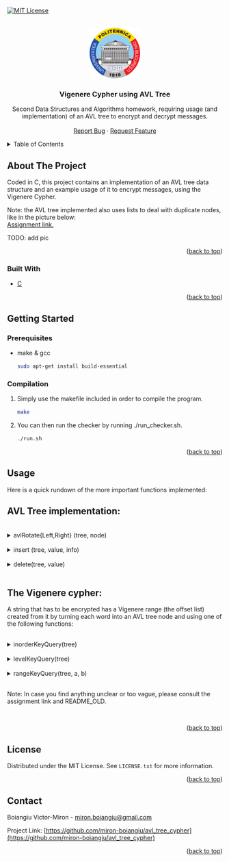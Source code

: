 <div id="top"></div>

[![MIT License][license-shield]][license-url]



<!-- PROJECT LOGO -->
<br />
<div align="center">
  <a href="https://github.com/miron-boiangiu/avl_tree_cypher">
    <img src="images/logo.png" alt="Logo" width="120" height="120">
  </a>

<h3 align="center">Vigenere Cypher using AVL Tree</h3>

  <p align="center">
    Second Data Structures and Algorithms homework, requiring usage (and implementation) of an AVL tree to encrypt and decrypt messages. 
    <br />
    <br />
    <a href="https://github.com/miron-boiangiu/avl_tree_cypher/issues">Report Bug</a>
    ·
    <a href="https://github.com/miron-boiangiu/avl_tree_cypher/issues">Request Feature</a>
  </p>
</div>



<!-- TABLE OF CONTENTS -->
<details>
  <summary>Table of Contents</summary>
  <ol>
    <li>
      <a href="#about-the-project">About The Project</a>
      <ul>
        <li><a href="#built-with">Built With</a></li>
      </ul>
    </li>
    <li>
      <a href="#getting-started">Getting Started</a>
      <ul>
        <li><a href="#prerequisites">Prerequisites</a></li>
      </ul>
    </li>
    <li><a href="#usage">Usage</a></li>
    <li><a href="#license">License</a></li>
    <li><a href="#contact">Contact</a></li>
  </ol>
</details>



<!-- ABOUT THE PROJECT -->
## About The Project

Coded in C, this project contains an implementation of an AVL tree data structure and an example usage of it to encrypt messages, using the Vigenere Cypher.

Note: the AVL tree implemented also uses lists to deal with duplicate nodes, like in the picture below:
<br>
<a href="https://github.com/miron-boiangiu/avl_tree_cypher/blob/main/Tema2.pdf">Assignment link.</a>

TODO: add pic

<p align="right">(<a href="#top">back to top</a>)</p>



### Built With

* [C](http://www.open-std.org/jtc1/sc22/wg14/)

<p align="right">(<a href="#top">back to top</a>)</p>



<!-- GETTING STARTED -->
## Getting Started



### Prerequisites

* make & gcc
  ```sh
  sudo apt-get install build-essential
  ```

### Compilation

1. Simply use the makefile included in order to compile the program.
   ```sh
   make
   ```
2. You can then run the checker by running ./run_checker.sh.
   ```sh
   ./run.sh
   ```

<p align="right">(<a href="#top">back to top</a>)</p>



<!-- USAGE EXAMPLES -->
## Usage
Here is a quick rundown of the more important functions implemented:
<h2> AVL Tree implementation:</h2>
<br>

<details>
  <summary>avlRotate{Left,Right} (tree, node)</summary>

```
performs a simple tree rotation at the node specified.
```

</details>
<br>

<details>
  <summary>insert (tree, value, info)</summary>

```
a new node is added to the tree. If a node with the same value already exists, then this node is appended to the duplicate list for that node.
```

</details>
<br>

<details>
  <summary>delete(tree, value)</summary>

```
deletes the a node containing the value passes as a parameter. 
```

</details>
<br>

<h2>The Vigenere cypher:</h2>

A string that has to be encrypted has a Vigenere range (the offset list) created from it by turning each word into an AVL tree node and using one of
the following functions:

<br>

<details>
  <summary>inorderKeyQuery(tree)</summary>

```
creates a Vigenere range based on the order of apparition of words in the string.
```

</details>
<br>

<details>
  <summary>levelKeyQuery(tree)</summary>

```
creates a Vigenere range based on the nodes at the depth of the most frequent word.
```

</details>
<br>

<details>
  <summary>rangeKeyQuery(tree, a, b)</summary>

```
creates a Vigenere range that only contains the nodes whose values are between a and b.
```

</details>
<br>

Note: In case you find anything unclear or too vague, please consult the assignment link and README_OLD.

<br>
<p align="right">(<a href="#top">back to top</a>)</p>



<!-- LICENSE -->
## License

Distributed under the MIT License. See `LICENSE.txt` for more information.

<p align="right">(<a href="#top">back to top</a>)</p>



<!-- CONTACT -->
## Contact

Boiangiu Victor-Miron - miron.boiangiu@gmail.com

Project Link: [https://github.com/miron-boiangiu/avl_tree_cypher](https://github.com/miron-boiangiu/avl_tree_cypher)

<p align="right">(<a href="#top">back to top</a>)</p>



<!-- MARKDOWN LINKS & IMAGES -->
<!-- https://www.markdownguide.org/basic-syntax/#reference-style-links -->
[contributors-shield]: https://img.shields.io/github/contributors/miron-boiangiu/avl_tree_cypher.svg?style=for-the-badge
[contributors-url]:https://github.com/miron-boiangiu/avl_tree_cypher/graphs/contributors
[forks-shield]: https://img.shields.io/github/forks/miron-boiangiu/avl_tree_cypher.svg?style=for-the-badge
[forks-url]:https://github.com/miron-boiangiu/avl_tree_cypher/network/members
[stars-shield]: https://img.shields.io/github/stars/miron-boiangiu/avl_tree_cypher.svg?style=for-the-badge
[stars-url]:https://github.com/miron-boiangiu/avl_tree_cypher/stargazers
[issues-shield]: https://img.shields.io/github/issues/miron-boiangiu/avl_tree_cypher.svg?style=for-the-badge
[issues-url]:https://github.com/miron-boiangiu/avl_tree_cypher/issues
[license-shield]: https://img.shields.io/github/license/miron-boiangiu/avl_tree_cypher.svg?style=for-the-badge
[license-url]:https://github.com/miron-boiangiu/avl_tree_cypher/blob/main/LICENSE
[linkedin-shield]: https://img.shields.io/badge/-LinkedIn-black.svg?style=for-the-badge&logo=linkedin&colorB=555
[linkedin-url]: https://linkedin.com/in/linkedin_username
[product-screenshot]: images/screenshot.png
